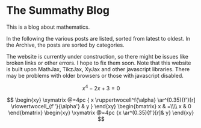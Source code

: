 # The Summathy Blog

This is a blog about mathematics. 

In the following the various posts are listed, sorted from latest to oldest. In the Archive, the posts are sorted by categories. 

The website is currently under construction, so there might be issues like broken links or other errors. I hope to fix them soon. Note that this website is built upon MathJax, TikzJax, XyJax and other javascript libraries. There may be problems with older browsers or those with javascript disabled. 

$$ x^4 - 2x + 3 = 0 $$


$$
\begin{xy}
\xymatrix @=4pc {
  x \ruppertwocell^f{\alpha}
    \ar^(0.35){f'}[r]
    \rlowertwocell_{f''}{\alpha'}
& y
}
\end{xy}
\begin{bmatrix}
	x & =\\\\
	x & 0
\end{bmatrix}
\begin{xy}
\xymatrix @=4pc {x \ar^(0.35){f'}[r]& y}
\end{xy}
$$